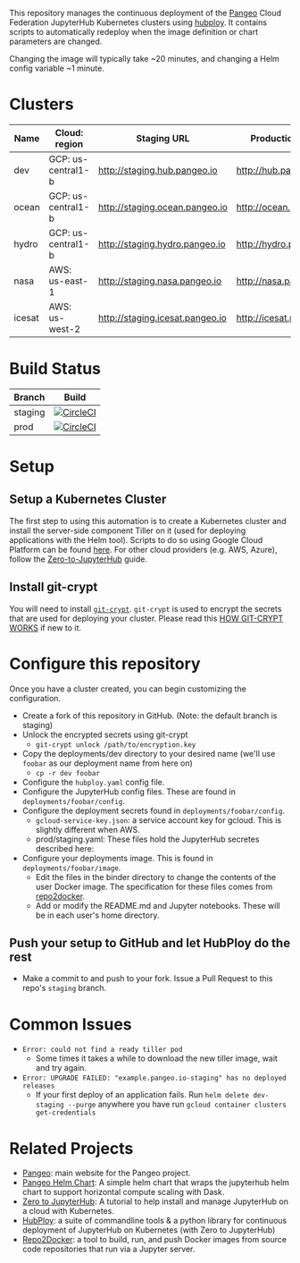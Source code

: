 This repository manages the continuous deployment of the [Pangeo](http://pangeo.io/) Cloud Federation
JupyterHub Kubernetes clusters using [hubploy](https://github.com/yuvipanda/hubploy).
It contains scripts to automatically redeploy when the image definition or
chart parameters are changed.

Changing the image will typically take ~20 minutes, and changing a Helm config variable ~1 minute.

# Clusters

Name   | Cloud: region      |  Staging URL                    | Production URL
--     |-                    |-                                |-
dev    | GCP: us-central1-b | http://staging.hub.pangeo.io    | http://hub.pangeo.io
ocean  | GCP: us-central1-b | http://staging.ocean.pangeo.io  | http://ocean.pangeo.io
hydro  | GCP: us-central1-b | http://staging.hydro.pangeo.io  | http://hydro.pangeo.io
nasa   | AWS: us-east-1     | http://staging.nasa.pangeo.io   | http://nasa.pangeo.io
icesat | AWS: us-west-2     | http://staging.icesat.pangeo.io | http://icesat.pangeo.io

# Build Status

Branch | Build
-- |-
staging | [![CircleCI](https://circleci.com/gh/pangeo-data/pangeo-cloud-federation/tree/staging.svg?style=svg)](https://circleci.com/gh/pangeo-data/pangeo-cloud-federation/tree/staging)
prod | [![CircleCI](https://circleci.com/gh/pangeo-data/pangeo-cloud-federation/tree/prod.svg?style=svg)](https://circleci.com/gh/pangeo-data/pangeo-cloud-federation/tree/prod)

# Setup

## Setup a Kubernetes Cluster

The first step to using this automation is to create a Kubernetes cluster and
install the server-side component Tiller on it (used for deploying applications
with the Helm tool). Scripts to do so using Google Cloud Platform can be found [here](https://github.com/pangeo-data/pangeo/tree/master/gce/setup-guide). For other cloud providers (e.g. AWS, Azure), follow the [Zero-to-JupyterHub](https://zero-to-jupyterhub.readthedocs.io/en/latest/create-k8s-cluster.html) guide.

## Install git-crypt

You will need to install
[`git-crypt`](https://www.agwa.name/projects/git-crypt/). `git-crypt` is used
to encrypt the secrets that are used for deploying your cluster. Please read this [HOW GIT-CRYPT WORKS](https://www.agwa.name/projects/git-crypt/) if new to it.

# Configure this repository

Once you have a cluster created, you can begin customizing the configuration.

* Create a fork of this repository in GitHub. (Note: the default branch is staging)
* Unlock the encrypted secrets using git-crypt
  * `git-crypt unlock /path/to/encryption.key`
* Copy the deployments/dev directory to your desired name (we'll use `foobar` as our deployment name from here on)
  * `cp -r dev foobar`
* Configure the `hubploy.yaml` config file.
* Configure the JupyterHub config files. These are found in `deployments/foobar/config`.
* Configure the deployment secrets found in `deployments/foobar/config`.
  * `gcloud-service-key.json`: a service account key for gcloud. This is slightly different when AWS.
  * prod/staging.yaml: These files hold the JupyterHub secretes described here: 
* Configure your deployments image. This is found in `deployments/foobar/image`.
  * Edit the files in the binder directory to change the contents of the user Docker image. The specification for these files comes from [repo2docker](https://repo2docker.readthedocs.io/en/latest/).
  * Add or modify the README.md and Jupyter notebooks. These will be in each user's home directory.

## Push your setup to GitHub and let HubPloy do the rest

* Make a commit to and push to your fork. Issue a Pull Request to this repo's `staging` branch.  

# Common Issues

* `Error: could not find a ready tiller pod`
  * Some times it takes a while to download the new tiller image, wait and try again.
* `Error: UPGRADE FAILED: "example.pangeo.io-staging" has no deployed releases`
  * If your first deploy of an application fails. Run `helm delete dev-staging --purge` anywhere you have run `gcloud container clusters get-credentials`

# Related Projects

- [Pangeo](http://pangeo.io/): main website for the Pangeo project.
- [Pangeo Helm Chart](https://github.com/pangeo-data/helm-chart): A simple helm chart that wraps the jupyterhub helm chart to support horizontal compute scaling with Dask.
- [Zero to JupyterHub](https://zero-to-jupyterhub.readthedocs.io/en/latest/): A tutorial to help install and manage JupyterHub on a cloud with Kubernetes.
- [HubPloy](https://hubploy.readthedocs.io/en/latest/): a suite of commandline tools & a python library for continuous deployment of JupyterHub on Kubernetes (with Zero to JupyterHub)
- [Repo2Docker](https://repo2docker.readthedocs.io/en/latest/): a tool to build, run, and push Docker images from source code repositories that run via a Jupyter server.
